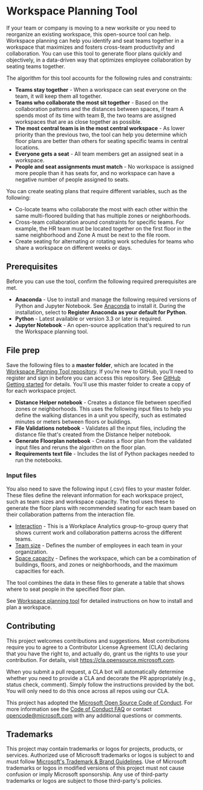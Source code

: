 # Workspace Planning Tool

If your team or company is moving to a new worksite or you need to reorganize an existing workspace, this open-source tool can help. Workspace planning can help you identify and seat teams together in a workspace that maximizes and fosters cross-team productivity and collaboration. You can use this tool to generate floor plans quickly and objectively, in a data-driven way that optimizes employee collaboration by seating teams together.

The algorithm for this tool accounts for the following rules and constraints:

* **Teams stay together** - When a workspace can seat everyone on the team, it will keep them all together.
* **Teams who collaborate the most sit together** - Based on the collaboration patterns and the distances between spaces, if team A spends most of its time with team B, the two teams are assigned workspaces that are as close together as possible.
* **The most central team is in the most central workspace** - As lower priority than the previous two, the tool can help you determine which floor plans are better than others for seating specific teams in central locations.
* **Everyone gets a seat** - All team members get an assigned seat in a workspace.
* **People and seat assignments must match** - No workspace is assigned more people than it has seats for, and no workspace can have a negative number of people assigned to seats.

You can create seating plans that require different variables, such as the following:

* Co-locate teams who collaborate the most with each other within the same multi-floored building that has multiple zones or neighborhoods.
* Cross-team collaboration around constraints for specific teams. For example, the HR team must be located together on the first floor in the same neighborhood and Zone A must be next to the file room.
* Create seating for alternating or rotating work schedules for teams who share a workspace on different weeks or days.

## Prerequisites

Before you can use the tool, confirm the following required prerequisites are met.

* **Anaconda** - Use to install and manage the following required versions of Python and Jupyter Notebook. See [Anaconda](https://www.anaconda.com/products/individual#windows) to install it. During the installation, select to **Register Anaconda as your default for Python**.
* **Python** - Latest available or version 3.3 or later is required.
* **Jupyter Notebook** - An open-source application that's required to run the Workspace planning tool.

## File prep

Save the following files to a **master folder**, which are located in the [Workspace Planning Tool repository](https://github.com/microsoft/Workspace-Planning-Tool). If you’re new to GitHub, you’ll need to register and sign in before you can access this repository. See [GitHub Getting started](https://docs.github.com/github/getting-started-with-github) for details.  You'll use this master folder to create a copy of for each workspace project.

* **Distance Helper notebook** - Creates a distance file between specified zones or neighborhoods. This uses the following input files to help you define the walking distances in a unit you specify, such as estimated minutes or meters between floors or buildings.
* **File Validations notebook** - Validates all the input files, including the distance file that's created from the Distance helper notebook.
* **Generate Floorplan notebook** - Creates a floor plan from the validated input files and reruns the algorithm on the floor plan.
* **Requirements text file** - Includes the list of Python packages needed to run the notebooks.

### Input files

You also need to save the following input (.csv) files to your master folder. These files define the relevant information for each workspace project, such as team sizes and workspace capacity. The tool uses these to generate the floor plans with recommended seating for each team based on their collaboration patterns from the interaction file.

* [Interaction](https://docs.microsoft.com/workplace-analytics/azure-templates/space-planning#create-an-interaction-file) - This is a Workplace Analytics group-to-group query that shows current work and collaboration patterns across the different teams.
* [Team size](https://docs.microsoft.com/workplace-analytics/azure-templates/space-planning#create-a-team-size-file) - Defines the number of employees in each team in your organization.
* [Space capacity](https://docs.microsoft.com/workplace-analytics/azure-templates/space-planning#create-a-space-capacity-file) - Defines the workspace, which can be a combination of buildings, floors, and zones or neighborhoods, and the maximum capacities for each.

The tool combines the data in these files to generate a table that shows where to seat people in the specified floor plan.

See [Workspace planning tool](https://docs.microsoft.com/workplace-analytics/azure-templates/wsplan-intro) for detailed instructions on how to install and plan a workspace.

## Contributing

This project welcomes contributions and suggestions.  Most contributions require you to agree to a
Contributor License Agreement (CLA) declaring that you have the right to, and actually do, grant us
the rights to use your contribution. For details, visit https://cla.opensource.microsoft.com.

When you submit a pull request, a CLA bot will automatically determine whether you need to provide
a CLA and decorate the PR appropriately (e.g., status check, comment). Simply follow the instructions
provided by the bot. You will only need to do this once across all repos using our CLA.

This project has adopted the [Microsoft Open Source Code of Conduct](https://opensource.microsoft.com/codeofconduct/).
For more information see the [Code of Conduct FAQ](https://opensource.microsoft.com/codeofconduct/faq/) or
contact [opencode@microsoft.com](mailto:opencode@microsoft.com) with any additional questions or comments.

## Trademarks

This project may contain trademarks or logos for projects, products, or services. Authorized use of Microsoft 
trademarks or logos is subject to and must follow 
[Microsoft's Trademark & Brand Guidelines](https://www.microsoft.com/en-us/legal/intellectualproperty/trademarks/usage/general).
Use of Microsoft trademarks or logos in modified versions of this project must not cause confusion or imply Microsoft sponsorship.
Any use of third-party trademarks or logos are subject to those third-party's policies.
